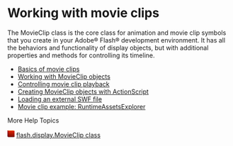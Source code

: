 # Working with movie clips

The MovieClip class is the core class for animation and movie clip symbols that
you create in your Adobe® Flash® development environment. It has all the
behaviors and functionality of display objects, but with additional properties
and methods for controlling its timeline.

- [Basics of movie clips](./basics-of-movie-clips.md)
- [Working with MovieClip objects](./working-with-movieclip-objects.md)
- [Controlling movie clip playback](./controlling-movie-clip-playback.md)
- [Creating MovieClip objects with ActionScript](./creating-movieclip-objects-with-actionscript.md)
- [Loading an external SWF file](./loading-an-external-swf-file.md)
- [Movie clip example: RuntimeAssetsExplorer](./movie-clip-example-runtime-assets-explorer.md)

More Help Topics

![](../../img/flashplatformLinkIndicator.png)
[flash.display.MovieClip class](https://help.adobe.com/en_US/FlashPlatform/reference/actionscript/3/flash/display/MovieClip.html)
